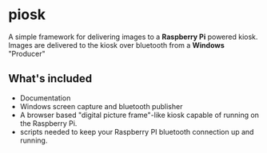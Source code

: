 # piosk

A simple framework for delivering images to a **Raspberry Pi** powered kiosk.  Images are delivered to the kiosk over bluetooth from a **Windows** "Producer"

## What's included

- Documentation
- Windows screen capture and bluetooth publisher
- A browser based "digital picture frame"-like kiosk capable of running on the Raspberry Pi.
- scripts needed to keep your Raspberry PI bluetooth connection up and running.
